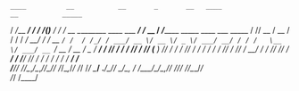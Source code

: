     ____          __           __       _       __   ____                             __           _____                                 
   /  _/___  ____/ /_  _______/ /______(_)___ _/ /  / __ \_________  ____  ___  _____/ /___  __   / ___/_________ _____  ____  ___  _____
   / // __ \/ __  / / / / ___/ __/ ___/ / __ `/ /  / /_/ / ___/ __ \/ __ \/ _ \/ ___/ __/ / / /   \__ \/ ___/ __ `/ __ \/ __ \/ _ \/ ___/
 _/ // / / / /_/ / /_/ (__  ) /_/ /  / / /_/ / /  / ____/ /  / /_/ / /_/ /  __/ /  / /_/ /_/ /   ___/ / /__/ /_/ / / / / / / /  __/ /    
/___/_/ /_/\__,_/\__,_/____/\__/_/  /_/\__,_/_/  /_/   /_/   \____/ .___/\___/_/   \__/\__, /   /____/\___/\__,_/_/ /_/_/ /_/\___/_/     
                                                                 /_/                  /____/                                             